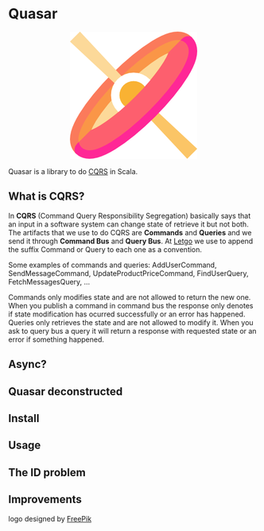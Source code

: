 # Quasar

<p align="center">
<img src="doc/image/quasar.png"/>
</p>

Quasar is a library to do [CQRS](https://martinfowler.com/bliki/CQRS.html) in Scala.

## What is CQRS?
In **CQRS** (Command Query Responsibility Segregation) basically says that an input in a software system can change state of retrieve it but not both.
The artifacts that we use to do CQRS are **Commands** and **Queries** and we send it through **Command Bus** and **Query Bus**. At [Letgo](https://www.letgo.com) we use to append the suffix Command or Query to each one as a convention.

Some examples of commands and queries: AddUserCommand, SendMessageCommand, UpdateProductPriceCommand, FindUserQuery, FetchMessagesQuery, ... 

Commands only modifies state and are not allowed to return the new one. When you publish a command in command bus the response only denotes if state modification has ocurred successfully or an error has happened.
Queries only retrieves the state and are not allowed to modify it. When you ask to query bus a query it will return a response with requested state or an error if something happened.

## Async?

## Quasar deconstructed

## Install

## Usage

## The ID problem

## Improvements

logo designed by [FreePik](https://www.flaticon.com/authors/freepik)
